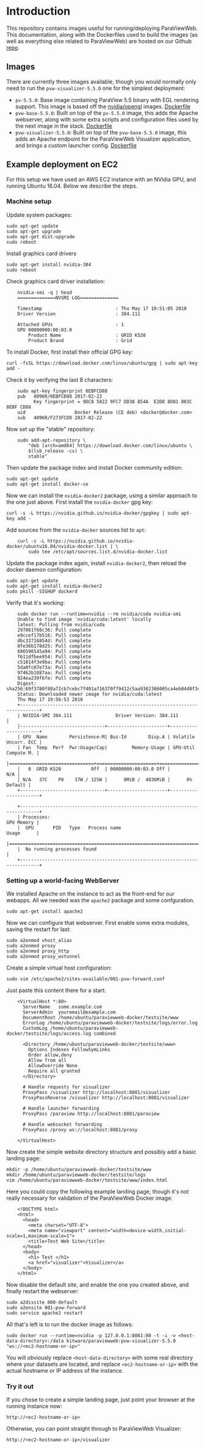 # Introduction

This repository contains images useful for running/deploying ParaViewWeb.  This
documentation, along with the Dockerfiles used to build the images (as well as
everything else related to ParaViewWeb) are hosted on our Github 
[repo](https://github.com/Kitware/paraviewweb).

## Images

There are currently three images available, though you would normally only need to run
the `pvw-visualizer-5.5.0` one for the simplest deployment:

- `pv-5.5.0`: Base image containing ParaView 5.5 binary with EGL rendering
support.  This image is based off the [nvidia/opengl](https://hub.docker.com/r/nvidia/opengl/)
images.  [Dockerfile](https://github.com/Kitware/paraviewweb/tree/master/tools/docker/paraview/Dockerfile)
- `pvw-base-5.5.0`: Built on top of the `pv-5.5.0` image, this adds the
Apache webserver, along with some extra scripts and configuration files
used by the next image in the stack.  [Dockerfile](https://github.com/Kitware/paraviewweb/tree/master/tools/docker/paraviewweb/Dockerfile)
- `pvw-visualizer-5.5.0`: Built on top of the `pvw-base-5.5.0` image, this
adds an Apache endpoint for the ParaViewWeb Visualizer application, and
brings a custom launcher config.  [Dockerfile](https://github.com/Kitware/paraviewweb/tree/master/tools/docker/visualizer/Dockerfile)

## Example deployment on EC2

For this setup we have used an AWS EC2 instance with an NVidia GPU, and
running Ubuntu 16.04.  Below we describe the steps.

### Machine setup

Update system packages:

    sudo apt-get update
    sudo apt-get upgrade
    sudo apt-get dist-upgrade
    sudo reboot

Install graphics card drivers

    sudo apt-get install nvidia-384
    sudo reboot

Check graphics card driver installation:

```
    nvidia-smi -q | head
    ==============NVSMI LOG==============

    Timestamp                           : Thu May 17 19:51:05 2018
    Driver Version                      : 384.111

    Attached GPUs                       : 1
    GPU 00000000:00:03.0
        Product Name                    : GRID K520
        Product Brand                   : Grid
```

To install Docker, first install their official GPG key:

    curl -fsSL https://download.docker.com/linux/ubuntu/gpg | sudo apt-key add -

Check it by verifying the last 8 characters:

```
    sudo apt-key fingerprint 0EBFCD88
    pub   4096R/0EBFCD88 2017-02-22
          Key fingerprint = 9DC8 5822 9FC7 DD38 854A  E2D8 8D81 803C 0EBF CD88
    uid                  Docker Release (CE deb) <docker@docker.com>
    sub   4096R/F273FCD8 2017-02-22
```

Now set up the "stable" repository:

```
    sudo add-apt-repository \
        "deb [arch=amd64] https://download.docker.com/linux/ubuntu \
        $(lsb_release -cs) \
        stable"
```

Then update the package index and install Docker community edition:

    sudo apt-get update
    sudo apt-get install docker-ce

Now we can install the `nvidia-docker2` package, using a similar approach to the
one just above.  First install the `nvidia-docker` gpg key:

    curl -s -L https://nvidia.github.io/nvidia-docker/gpgkey | sudo apt-key add -

Add sources from the `nvidia-docker` sources list to `apt`:

```
    curl -s -L https://nvidia.github.io/nvidia-docker/ubuntu16.04/nvidia-docker.list | \
        sudo tee /etc/apt/sources.list.d/nvidia-docker.list
```

Update the package index again, install `nvidia-docker2`, then reload the docker
daemon configuration:

    sudo apt-get update
    sudo apt-get install nvidia-docker2
    sudo pkill -SIGHUP dockerd

Verify that it's working:

```
    sudo docker run --runtime=nvidia --rm nvidia/cuda nvidia-smi
    Unable to find image 'nvidia/cuda:latest' locally
    latest: Pulling from nvidia/cuda
    297061f60c36: Pull complete
    e9ccef17b516: Pull complete
    dbc33716854d: Pull complete
    8fe36b178d25: Pull complete
    686596545a94: Pull complete
    f611dfbee954: Pull complete
    c51814f3e9ba: Pull complete
    5da0fc07e73a: Pull complete
    97462b1887aa: Pull complete
    924ea239f6fe: Pull complete
    Digest: sha256:69f3780f80a72cb7cebc7f401a716370f79412c5aa9362306005ca4eb84d0f3c
    Status: Downloaded newer image for nvidia/cuda:latest
    Thu May 17 19:56:53 2018
    +-----------------------------------------------------------------------------+
    | NVIDIA-SMI 384.111                Driver Version: 384.111                   |
    |-------------------------------+----------------------+----------------------+
    | GPU  Name        Persistence-M| Bus-Id        Disp.A | Volatile Uncorr. ECC |
    | Fan  Temp  Perf  Pwr:Usage/Cap|         Memory-Usage | GPU-Util  Compute M. |
    |===============================+======================+======================|
    |   0  GRID K520           Off  | 00000000:00:03.0 Off |                  N/A |
    | N/A   37C    P0    37W / 125W |      0MiB /  4036MiB |      0%      Default |
    +-------------------------------+----------------------+----------------------+
    
    +-----------------------------------------------------------------------------+
    | Processes:                                                       GPU Memory |
    |  GPU       PID   Type   Process name                             Usage      |
    |=============================================================================|
    |  No running processes found                                                 |
    +-----------------------------------------------------------------------------+
```

### Setting up a world-facing WebServer

We installed Apache on the instance to act as the front-end for our webapps.  All
we needed was the `apache2` package and some confguration.

    sudo apt-get install apache2

Now we can configure that webserver.  First enable some extra modules, saving
the restart for last:

    sudo a2enmod vhost_alias
    sudo a2enmod proxy
    sudo a2enmod proxy_http
    sudo a2enmod proxy_wstunnel

Create a simple virtual host configuration:

    sudo vim /etc/apache2/sites-available/001-pvw-forward.conf

Just paste this content there for a start:

```
    <VirtualHost *:80>
      ServerName   some.example.com
      ServerAdmin  youremail@example.com
      DocumentRoot /home/ubuntu/paraviewweb-docker/testsite/www
      ErrorLog /home/ubuntu/paraviewweb-docker/testsite/logs/error.log
      CustomLog /home/ubuntu/paraviewweb-docker/testsite/logs/access.log combined

      <Directory /home/ubuntu/paraviewweb-docker/testsite/www>
        Options Indexes FollowSymLinks
        Order allow,deny
        Allow from all
        AllowOverride None
        Require all granted
      </Directory>

      # Handle requests for visualizer
      ProxyPass /visualizer http://localhost:8081/visualizer
      ProxyPassReverse /visualizer http://localhost:8081/visualizer

      # Handle launcher forwarding
      ProxyPass /paraview http://localhost:8081/paraview

      # Handle websocket forwarding
      ProxyPass /proxy ws://localhost:8081/proxy

    </VirtualHost>
```

Now create the simple website directory structure and possibly add a basic
landing page:

    mkdir -p /home/ubuntu/paraviewweb-docker/testsite/www
    mkdir /home/ubuntu/paraviewweb-docker/testsite/logs
    vim /home/ubuntu/paraviewweb-docker/testsite/www/index.html

Here you could copy the following example landing page, though it's not
really necessary for validation of the ParaViewWeb Docker image:

```
    <!DOCTYPE html>
    <html>
      <head>
        <meta charset="UTF-8">
        <meta name="viewport" content="width=device-width,initial-scale=1,maximum-scale=1">
        <title>Test Web Site</title>
      </head>
      <body>
        <h1> Test </h1>
        <a href="visualizer">Visualizer</a>
      </body>
    </html>
```

Now disable the default site, and enable the one you created above, and finally
restart the webserver:
    
    sudo a2dissite 000-default
    sudo a2ensite 001-pvw-forward
    sudo service apache2 restart

All that's left is to run the docker image as follows:

    sudo docker run --runtime=nvidia -p 127.0.0.1:8081:80 -t -i -v <host-data-directory>:/data kitware/paraviewweb:pvw-visualizer-5.5.0 "ws://<ec2-hostname-or-ip>"

You will obviously replace `<host-data-directory>` with some real directory where
your datasets are located, and replace `<ec2-hostname-or-ip>` with the actual
hostname or IP address of the instance.

### Try it out

If you chose to create a simple landing page, just point your browser at the
running instance now:

    http://<ec2-hostname-or-ip>

Otherwise, you can point straight through to ParaViewWeb Visualizer:

    http://<ec2-hostname-or-ip>/visualizer
